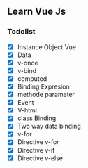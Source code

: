 ## Learn Vue Js

### Todolist
- [x] Instance Object Vue
- [x] Data
- [x] v-once
- [x] v-bind
- [x] computed
- [x] Binding Expresion
- [x] methode parameter
- [x] Event
- [x] V-html
- [x] class Binding
- [x] Two way data binding
- [x] v-for
- [x] Directive v-for
- [x] Directive v-if
- [x] Directive v-else